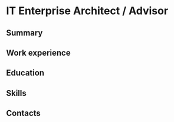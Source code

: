 # IT Enterprise Architect / Advisor

## Summary

## Work experience

## Education

## Skills

## Contacts
